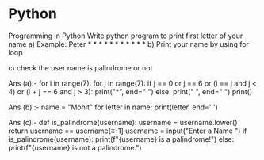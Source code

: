 # Python
Programming in Python
Write python program to print first letter of your name 
a) Example: Peter
               *      *
               *             *
               *              *
               *      *
               *
               *
               *
b) Print your name by using for loop

c) check the user name is palindrome or not

Ans (a):-
for i in range(7):
    for j in range(7):
        if j == 0 or j == 6 or (i == j and j < 4) or (i + j == 6 and j > 3):
            print("*", end=" ")
        else:
            print(" ", end=" ")
    print()

Ans (b) :-
name = "Mohit"
for letter in name:
    print(letter, end=' ')

Ans (c):-
def is_palindrome(username):
    username = username.lower()
    return username == username[::-1]
username = input("Enter a Name ")
if is_palindrome(username):
    print(f"{username} is a palindrome!")
else:
    print(f"{username} is not a palindrome.")


